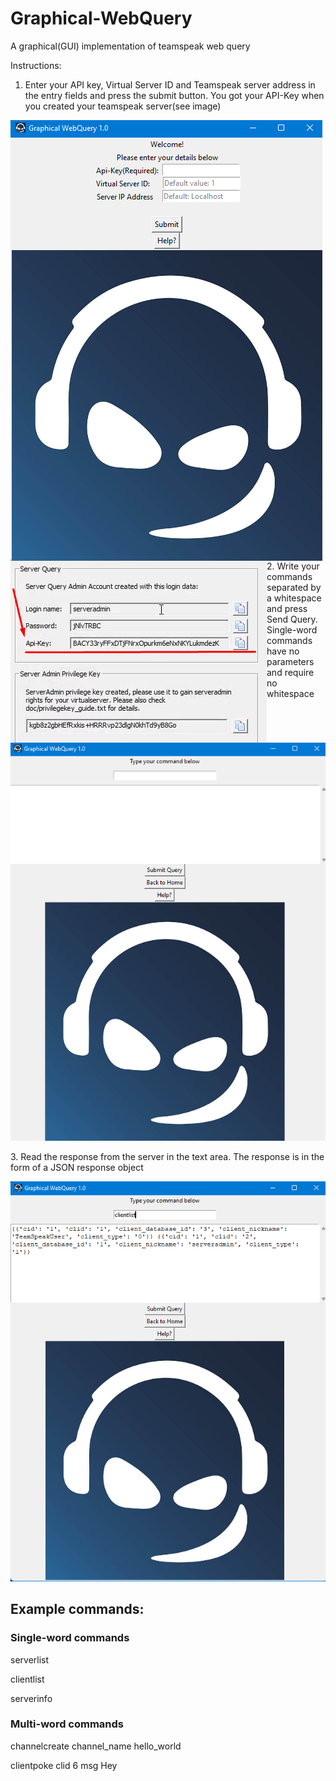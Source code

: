 # Graphical-WebQuery
A graphical(GUI) implementation of teamspeak web query

Instructions:
1. Enter your API key, Virtual Server ID and Teamspeak server address in the entry fields and press the submit button. You got your API-Key when you created your teamspeak server(see image)

<img style="float:left;" src="login_page.png" />
<img style="float:left;" src="api_key.png" />
2. Write your commands separated by a whitespace and press Send Query. Single-word commands have no parameters and require no whitespace
<p align="left">
  <img src="textarea.png" />
</p>
3. Read the response from the server in the text area. The response is in the form of a JSON response object
<p align="left">
  <img src="clientlist.png" />
</p>

## Example commands:
### Single-word commands
serverlist

clientlist

serverinfo
### Multi-word commands
channelcreate channel_name hello_world

clientpoke clid 6 msg Hey
